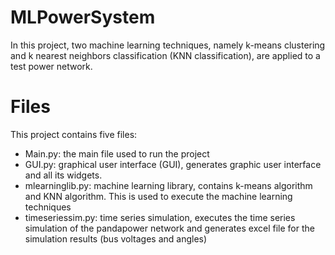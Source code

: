 # MLPowerSystem
In this project, two machine learning techniques, namely k-means clustering and k nearest neighbors classification (KNN classification), are applied to a test power network.

# Files
This project contains five files:
* Main.py: the main file used to run the project
* GUI.py: graphical user interface (GUI), generates graphic user interface and all its widgets.
* mlearninglib.py: machine learning library, contains k-means algorithm and KNN algorithm. This is used to execute the machine learning techniques
* timeseriessim.py: time series simulation, executes the time series simulation of the pandapower network and generates excel file for the simulation results (bus voltages and angles)
